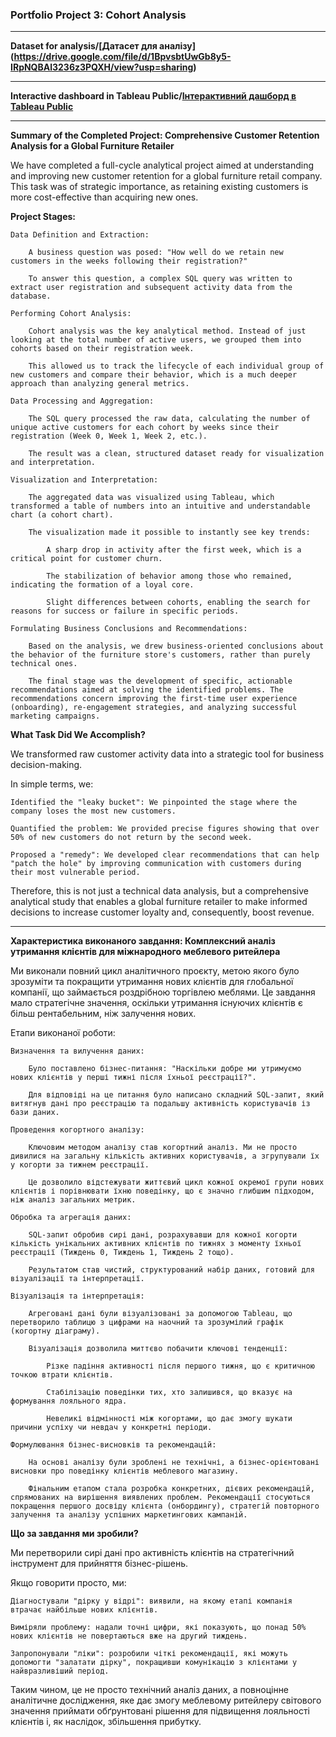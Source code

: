 
###  Portfolio Project 3: Cohort Analysis

---

**Dataset for analysis/[Датасет для аналізу]
(https://drive.google.com/file/d/1BpvsbtUwGb8y5-IRpNQBAl3236z3PQXH/view?usp=sharing)**

---

**Interactive dashboard in Tableau Public/[Інтерактивний дашборд в Tableau Public](https://public.tableau.com/app/profile/oleksandr.oleksandr7187/viz/WeeklyUserRetentionbyCohort/WeeklyUserRetentionbyCohort)**

---

**Summary of the Completed Project: Comprehensive Customer Retention Analysis for a Global Furniture Retailer**

We have completed a full-cycle analytical project aimed at understanding and improving new customer retention for a global furniture retail company. This task was of strategic importance, as retaining existing customers is more cost-effective than acquiring new ones.

**Project Stages:**

    Data Definition and Extraction:

        A business question was posed: "How well do we retain new customers in the weeks following their registration?"

        To answer this question, a complex SQL query was written to extract user registration and subsequent activity data from the database.

    Performing Cohort Analysis:

        Cohort analysis was the key analytical method. Instead of just looking at the total number of active users, we grouped them into cohorts based on their registration week.

        This allowed us to track the lifecycle of each individual group of new customers and compare their behavior, which is a much deeper approach than analyzing general metrics.

    Data Processing and Aggregation:

        The SQL query processed the raw data, calculating the number of unique active customers for each cohort by weeks since their registration (Week 0, Week 1, Week 2, etc.).

        The result was a clean, structured dataset ready for visualization and interpretation.

    Visualization and Interpretation:

        The aggregated data was visualized using Tableau, which transformed a table of numbers into an intuitive and understandable chart (a cohort chart).

        The visualization made it possible to instantly see key trends:

            A sharp drop in activity after the first week, which is a critical point for customer churn.

            The stabilization of behavior among those who remained, indicating the formation of a loyal core.

            Slight differences between cohorts, enabling the search for reasons for success or failure in specific periods.

    Formulating Business Conclusions and Recommendations:

        Based on the analysis, we drew business-oriented conclusions about the behavior of the furniture store's customers, rather than purely technical ones.

        The final stage was the development of specific, actionable recommendations aimed at solving the identified problems. The recommendations concern improving the first-time user experience (onboarding), re-engagement strategies, and analyzing successful marketing campaigns.

**What Task Did We Accomplish?**

We transformed raw customer activity data into a strategic tool for business decision-making.

In simple terms, we:

    Identified the "leaky bucket": We pinpointed the stage where the company loses the most new customers.

    Quantified the problem: We provided precise figures showing that over 50% of new customers do not return by the second week.

    Proposed a "remedy": We developed clear recommendations that can help "patch the hole" by improving communication with customers during their most vulnerable period.

Therefore, this is not just a technical data analysis, but a comprehensive analytical study that enables a global furniture retailer to make informed decisions to increase customer loyalty and, consequently, boost revenue.

---

**Характеристика виконаного завдання: Комплексний аналіз утримання клієнтів для міжнародного меблевого ритейлера**

Ми виконали повний цикл аналітичного проєкту, метою якого було зрозуміти та покращити утримання нових клієнтів для глобальної компанії, що займається роздрібною торгівлею меблями. Це завдання мало стратегічне значення, оскільки утримання існуючих клієнтів є більш рентабельним, ніж залучення нових.

Етапи виконаної роботи:

    Визначення та вилучення даних:

        Було поставлено бізнес-питання: "Наскільки добре ми утримуємо нових клієнтів у перші тижні після їхньої реєстрації?".

        Для відповіді на це питання було написано складний SQL-запит, який витягнув дані про реєстрацію та подальшу активність користувачів із бази даних.

    Проведення когортного аналізу:

        Ключовим методом аналізу став когортний аналіз. Ми не просто дивилися на загальну кількість активних користувачів, а згрупували їх у когорти за тижнем реєстрації.

        Це дозволило відстежувати життєвий цикл кожної окремої групи нових клієнтів і порівнювати їхню поведінку, що є значно глибшим підходом, ніж аналіз загальних метрик.

    Обробка та агрегація даних:

        SQL-запит обробив сирі дані, розрахувавши для кожної когорти кількість унікальних активних клієнтів по тижнях з моменту їхньої реєстрації (Тиждень 0, Тиждень 1, Тиждень 2 тощо).

        Результатом став чистий, структурований набір даних, готовий для візуалізації та інтерпретації.

    Візуалізація та інтерпретація:

        Агреговані дані були візуалізовані за допомогою Tableau, що перетворило таблицю з цифрами на наочний та зрозумілий графік (когортну діаграму).

        Візуалізація дозволила миттєво побачити ключові тенденції:

            Різке падіння активності після першого тижня, що є критичною точкою втрати клієнтів.

            Стабілізацію поведінки тих, хто залишився, що вказує на формування лояльного ядра.

            Невеликі відмінності між когортами, що дає змогу шукати причини успіху чи невдач у конкретні періоди.

    Формулювання бізнес-висновків та рекомендацій:

        На основі аналізу були зроблені не технічні, а бізнес-орієнтовані висновки про поведінку клієнтів меблевого магазину.

        Фінальним етапом стала розробка конкретних, дієвих рекомендацій, спрямованих на вирішення виявлених проблем. Рекомендації стосуються покращення першого досвіду клієнта (онбордингу), стратегій повторного залучення та аналізу успішних маркетингових кампаній.

**Що за завдання ми зробили?**

Ми перетворили сирі дані про активність клієнтів на стратегічний інструмент для прийняття бізнес-рішень.

Якщо говорити просто, ми:

    Діагностували "дірку у відрі": виявили, на якому етапі компанія втрачає найбільше нових клієнтів.

    Виміряли проблему: надали точні цифри, які показують, що понад 50% нових клієнтів не повертаються вже на другий тиждень.

    Запропонували "ліки": розробили чіткі рекомендації, які можуть допомогти "залатати дірку", покращивши комунікацію з клієнтами у найвразливіший період.

Таким чином, це не просто технічний аналіз даних, а повноцінне аналітичне дослідження, яке дає змогу меблевому ритейлеру світового значення приймати обґрунтовані рішення для підвищення лояльності клієнтів і, як наслідок, збільшення прибутку.
